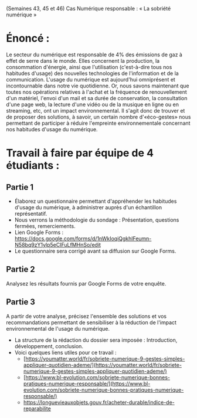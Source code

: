 (Semaines 43, 45 et 46)
Cas Numérique responsable : « La sobriété numérique »

# Énoncé :
Le secteur du numérique est responsable de 4% des émissions de gaz à effet de serre dans le monde. Elles concernent la production, la consommation d'énergie, ainsi que l'utilisation (c'est-à-dire tous nos habitudes d'usage) des nouvelles technologies de l'information et de la communication.
L'usage du numérique est aujourd'hui omniprésent et incontournable dans notre vie quotidienne.
Or, nous savons maintenant que toutes nos opérations relatives à l'achat et la fréquence de renouvellement d'un matériel, l'envoi d'un mail et sa durée de conservation, la consultation d'une page web, la lecture d'une vidéo ou de la musique en ligne ou en streaming, etc, ont un impact environnemental.
Il s'agit donc de trouver et de proposer des solutions, à savoir, un certain nombre d'«éco-gestes» nous permettant de participer à réduire l'empreinte environnementale concernant nos habitudes d'usage du numérique.
# Travail à faire par équipe de 4 étudiants :
## Partie 1
- Élaborez un questionnaire permettant d'appréhender les habitudes d'usage du numérique, à administrer auprès d'un échantillon représentatif.
- Nous verrons la méthodologie du sondage : Présentation, questions fermées, remerciements.
- Lien Google Forms : https://docs.google.com/forms/d/1nWkIoqiQgkhlFeumn-N58bq9zY1ylp5eCIFuLfMHnSo/edit
- Le questionnaire sera corrigé avant sa diffusion sur Google Forms.
## Partie 2
Analysez les résultats fournis par Google Forms de votre enquête.
## Partie 3
A partir de votre analyse, précisez l'ensemble des solutions et vos recommandations permettant de sensibiliser à la réduction de l'impact environnemental de l'usage du numérique.
- La structure de la rédaction du dossier sera imposée : Introduction, développement, conclusion.
- Voici quelques liens utiles pour ce travail :
	- [https://youmatter.world/fr/sobriete-numerique-9-gestes-simples-appliquer-quotidien-ademe/](https://youmatter.world/fr/sobriete-numerique-9-gestes-simples-appliquer-quotidien-ademe/)
	- [https://www.bl-evolution.com/sobriete-numerique-bonnes-pratiques-numerique-responsable/](https://www.bl-evolution.com/sobriete-numerique-bonnes-pratiques-numerique-responsable/)
	- https://longuevieauxobjets.gouv.fr/acheter-durable/indice-de-reparabilite